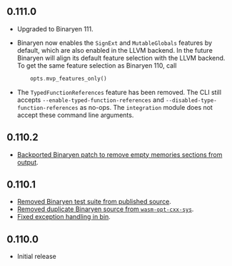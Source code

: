 ## 0.111.0

- Upgraded to Binaryen 111.
- Binaryen now enables the `SignExt` and `MutableGlobals` features by default,
  which are also enabled in the LLVM backend.
  In the future Binaryen will align its default feature selection with the LLVM backend.
  To get the same feature selection as Binaryen 110, call

  ```rust
      opts.mvp_features_only()
  ```
- The `TypedFunctionReferences` feature has been removed. The CLI still accepts
  `--enable-typed-function-references` and `--disabled-type-function-references`
  as no-ops. The `integration` module does not accept these command line arguments.

## 0.110.2

- [Backported Binaryen patch to remove empty memories sections from output](https://github.com/brson/wasm-opt-rs/pull/111).

## 0.110.1

- [Removed Binaryen test suite from published source](https://github.com/brson/wasm-opt-rs/issues/98).
- [Removed duplicate Binaryen source from `wasm-opt-cxx-sys`](https://github.com/brson/wasm-opt-rs/pull/90).
- [Fixed exception handling in bin](https://github.com/brson/wasm-opt-rs/issues/89).

## 0.110.0

- Initial release
